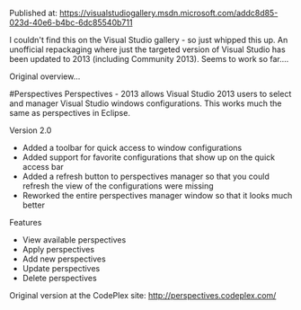 Published at:
https://visualstudiogallery.msdn.microsoft.com/addc8d85-023d-40e6-b4bc-6dc85540b711 

I couldn't find this on the Visual Studio gallery - so just whipped this up. An unofficial repackaging where just the targeted version of Visual Studio has been updated to 2013 (including Community 2013). Seems to work so far....

Original overview...

#Perspectives
Perspectives - 2013 allows Visual Studio 2013 users to select and manager Visual Studio windows configurations. This works much the same as perspectives in Eclipse.

Version 2.0
* Added a toolbar for quick access to window configurations
* Added support for favorite configurations that show up on the quick access bar
* Added a refresh button to perspectives manager so that you could refresh the view of the configurations were missing
* Reworked the entire perspectives manager window so that it looks much better

Features
* View available perspectives
* Apply perspectives
* Add new perspectives
* Update perspectives
* Delete perspectives

Original version at the CodePlex site: http://perspectives.codeplex.com/
